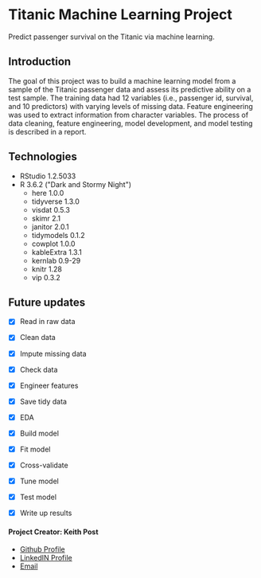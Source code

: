 # **Titanic Machine Learning Project**
Predict passenger survival on the Titanic via machine learning.

## Introduction
The goal of this project was to build a machine learning model from a sample of the Titanic passenger data and assess its predictive ability on a test sample. The training data had 12 variables (i.e., passenger id, survival, and 10 predictors) with varying levels of missing data. Feature engineering was used to extract information from character variables. The process of data cleaning, feature engineering, model development, and model testing is described in a report.


## Technologies
* RStudio 1.2.5033
* R 3.6.2 ("Dark and Stormy Night")
  + here 1.0.0
  + tidyverse 1.3.0
  + visdat 0.5.3
  + skimr 2.1
  + janitor 2.0.1
  + tidymodels 0.1.2
  + cowplot 1.0.0
  + kableExtra 1.3.1
  + kernlab 0.9-29
  + knitr 1.28
  + vip 0.3.2


## Future updates
- [x] Read in raw data
- [x] Clean data
- [x] Impute missing data
- [x] Check data
- [x] Engineer features
- [x] Save tidy data
- [x] EDA
- [x] Build model
- [x] Fit model
- [x] Cross-validate
- [x] Tune model
- [x] Test model
- [x] Write up results


#### **Project Creator: Keith Post**
+ [Github Profile](https://github.com/kpost34) 
+ [LinkedIN Profile](https://www.linkedin.com/in/keith-post/)
+ [Email](mailto:keithhpost@gmail.com)